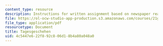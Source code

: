```yaml
---
content_type: resource
description: Instructions for written assignment based on newspaper readings.
file: https://ol-ocw-studio-app-production.s3.amazonaws.com/courses/21g-404-german-iv-spring-2005/4c5447e622f892c806d18b4a80a048a0_MIT21G_404S05_tagesgescheh.pdf
file_type: application/pdf
resourcetype: Document
title: Tagesgeschehen
uid: 4c5447e6-22f8-92c8-06d1-8b4a80a048a0
---
```

